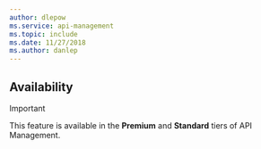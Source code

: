 ```yaml
---
author: dlepow
ms.service: api-management
ms.topic: include
ms.date: 11/27/2018
ms.author: danlep
---
```


## Availability

> [!IMPORTANT]
> This feature is available in the **Premium** and **Standard** tiers of API Management.
